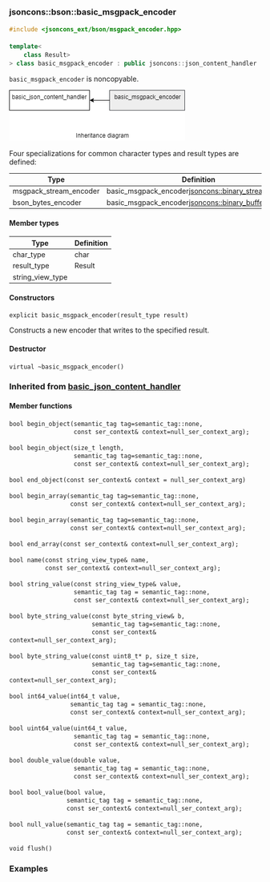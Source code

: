 ### jsoncons::bson::basic_msgpack_encoder

```c++
#include <jsoncons_ext/bson/msgpack_encoder.hpp>

template<
    class Result>
> class basic_msgpack_encoder : public jsoncons::json_content_handler
```

`basic_msgpack_encoder` is noncopyable.


![msgpack_stream_encoder](./diagrams/msgpack_encoder.png)

Four specializations for common character types and result types are defined:

Type                       |Definition
---------------------------|------------------------------
msgpack_stream_encoder            |basic_msgpack_encoder<jsoncons::binary_stream_result>
bson_bytes_encoder     |basic_msgpack_encoder<jsoncons::binary_buffer_result>

#### Member types

Type                       |Definition
---------------------------|------------------------------
char_type                  |char
result_type                |Result
string_view_type           |

#### Constructors

    explicit basic_msgpack_encoder(result_type result)
Constructs a new encoder that writes to the specified result.

#### Destructor

    virtual ~basic_msgpack_encoder()

### Inherited from [basic_json_content_handler](../json_content_handler.md)

#### Member functions

    bool begin_object(semantic_tag tag=semantic_tag::none,
                      const ser_context& context=null_ser_context_arg); 

    bool begin_object(size_t length, 
                      semantic_tag tag=semantic_tag::none,
                      const ser_context& context=null_ser_context_arg); 

    bool end_object(const ser_context& context = null_ser_context_arg)

    bool begin_array(semantic_tag tag=semantic_tag::none,
                     const ser_context& context=null_ser_context_arg); 

    bool begin_array(semantic_tag tag=semantic_tag::none,
                     const ser_context& context=null_ser_context_arg); 

    bool end_array(const ser_context& context=null_ser_context_arg); 

    bool name(const string_view_type& name, 
              const ser_context& context=null_ser_context_arg); 

    bool string_value(const string_view_type& value, 
                      semantic_tag tag = semantic_tag::none, 
                      const ser_context& context=null_ser_context_arg);

    bool byte_string_value(const byte_string_view& b, 
                           semantic_tag tag=semantic_tag::none, 
                           const ser_context& context=null_ser_context_arg); 

    bool byte_string_value(const uint8_t* p, size_t size, 
                           semantic_tag tag=semantic_tag::none, 
                           const ser_context& context=null_ser_context_arg); 

    bool int64_value(int64_t value, 
                     semantic_tag tag = semantic_tag::none, 
                     const ser_context& context=null_ser_context_arg);

    bool uint64_value(uint64_t value, 
                      semantic_tag tag = semantic_tag::none, 
                      const ser_context& context=null_ser_context_arg); 

    bool double_value(double value, 
                      semantic_tag tag = semantic_tag::none, 
                      const ser_context& context=null_ser_context_arg); 

    bool bool_value(bool value, 
                    semantic_tag tag = semantic_tag::none,
                    const ser_context& context=null_ser_context_arg);  

    bool null_value(semantic_tag tag = semantic_tag::none,
                    const ser_context& context=null_ser_context_arg);  

    void flush()

### Examples


